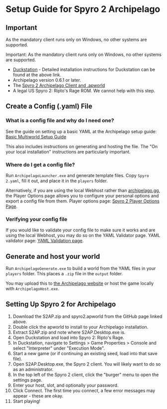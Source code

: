 # Setup Guide for Spyro 2 Archipelago

## Important

As the mandatory client runs only on Windows, no other systems are supported.

Important: As the mandatory client runs only on Windows, no other systems are supported.

- [Duckstation](https://www.duckstation.org) - Detailed installation instructions for Duckstation can be found at the above link.
- Archipelago version 0.6.1 or later.
- The [Spyro 2 Archipelago Client and .apworld](https://github.com/Uroogla/S2AP/releases)
- A legal US Spyro 2: Ripto's Rage ROM.  We cannot help with this step.

## Create a Config (.yaml) File

### What is a config file and why do I need one?

See the guide on setting up a basic YAML at the Archipelago setup guide: [Basic Multiworld Setup Guide](/tutorial/Archipelago/setup/en)

This also includes instructions on generating and hosting the file.  The "On your local installation" instructions
are particularly important.

### Where do I get a config file?

Run `ArchipelagoLauncher.exe` and generate template files.  Copy `Spyro 2.yaml`, fill it out, and place
it in the `players` folder.

Alternatively, if you are using the local Webhost rather than [archipelago.gg](archipelago.gg), the Player Options page allows you to configure
your personal options and export a config file from them. Player options page: [Spyro 2 Player Options Page](/games/Spyro%202/player-options).

### Verifying your config file

If you would like to validate your config file to make sure it works and are using the local Webhost,
you may do so on the YAML Validator page. YAML validator page: [YAML Validation page](/mysterycheck).

## Generate and host your world

Run `ArchipelagoGenerate.exe` to build a world from the YAML files in your `players` folder.  This places
a `.zip` file in the `output` folder.

You may upload this to [the Archipelago website](https://archipelago.gg/uploads) or host the game locally with
`ArchipelagoHost.exe`.

## Setting Up Spyro 2 for Archipelago

1. Download the S2AP.zip and spyro2.apworld from the GitHub page linked above.
2. Double click the apworld to install to your Archipelago installation.
3. Extract S2AP.zip and note where S2AP.Desktop.exe is.
4. Open Duckstation and load into Spyro 2: Ripto's Rage.
5. In Duckstation, navigate to Settings > Game Properties > Console and select "Interpreter" under "Execution Mode".
6. Start a new game (or if continuing an existing seed, load into that save file).
7. Open S2AP.Desktop.exe, the Spyro 2 client.  You will likely want to do so as an administrator.
8. In the top left of the Spyro 2 client, click the "burger" menu to open the settings page.
9. Enter your host, slot, and optionally your password.
10. Click Connect. The first time you connect, a few error messages may appear - these are okay.
11. Start playing!